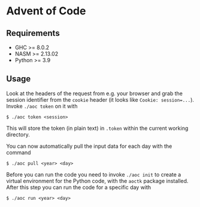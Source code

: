 # Advent of Code

## Requirements

- GHC >= 8.0.2
- NASM >= 2.13.02
- Python >= 3.9

## Usage

Look at the headers of the request from e.g. your browser and grab the session
identifier from the `cookie` header (it looks like `Cookie: session=...`).
Invoke `./aoc token` on it with

~~~ console
$ ./aoc token <session>
~~~

This will store the token (in plain text) in `.token` within the current
working directory.

You can now automatically pull the input data for each day with the command

~~~ console
$ ./aoc pull <year> <day>
~~~

Before you can run the code you need to invoke `./aoc init` to create a
virtual environment for the Python code, with the `aoctk` package installed.
After this step you can run the code for a specific day with

~~~ console
$ ./aoc run <year> <day>
~~~
